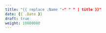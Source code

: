 ```yaml
---
title: "{{ replace .Name "-" " " | title }}"
date: {{ .Date }}
draft: true
weight: 10000000
---
```


